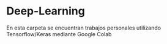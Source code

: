 # Deep-Learning
En esta carpeta se encuentran trabajos personales utilizando Tensorflow/Keras mediante Google Colab
